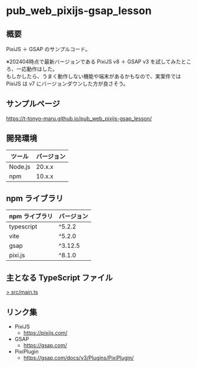 # pub_web_pixijs-gsap_lesson

## 概要

PixiJS ＋ GSAP のサンプルコード。

※202404時点で最新バージョンである PixiJS v8 ＋ GSAP v3 を試してみたところ、一応動作はした。  
もしかしたら、うまく動作しない機能や端末があるかもなので、実案件では PixiJS は v7 にバージョンダウンした方が良さそう。

## サンプルページ

https://t-tonyo-maru.github.io/pub_web_pixijs-gsap_lesson/

## 開発環境

| ツール  | バージョン |
| ------- | ---------- |
| Node.js | 20.x.x     |
| npm     | 10.x.x     |

## npm ライブラリ

| npm ライブラリ | バージョン |
| -------------- | ---------- |
| typescript     | ^5.2.2     |
| vite           | ^5.2.0     |
| gsap           | ^3.12.5    |
| pixi.js        | ^8.1.0     |

## 主となる TypeScript ファイル

[> src/main.ts](https://github.com/t-tonyo-maru/pub_web_pixijs-gsap_lesson/blob/main/src/main.ts)

## リンク集

- PixiJS
  - https://pixijs.com/
- GSAP
  - https://gsap.com/
- PixiPlugin
  - https://gsap.com/docs/v3/Plugins/PixiPlugin/

